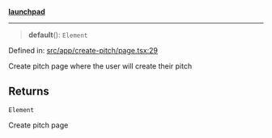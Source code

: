[**launchpad**](index.md)

***

> **default**(): `Element`

Defined in: [src/app/create-pitch/page.tsx:29](https://github.com/victorbratov/launchpad/blob/d14315d3bd6634bc1c0e4507f8ad0551e9221cbc/src/app/create-pitch/page.tsx#L29)

Create pitch page where the user will create their pitch

## Returns

`Element`

Create pitch page
